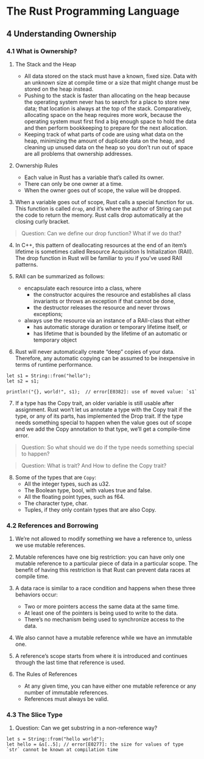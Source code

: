 # The Rust Programming Language

## 4 Understanding Ownership

### 4.1 What is Ownership?

1. The Stack and the Heap
    - All data stored on the stack must have a known, fixed size. Data with an unknown size at compile time or a size that might change must be stored on the heap instead.
    - Pushing to the stack is faster than allocating on the heap because the operating system never has to search for a place to store new data; that location is always at the top of the stack. Comparatively, allocating space on the heap requires more work, because the operating system must first find a big enough space to hold the data and then perform bookkeeping to prepare for the next allocation.
    - Keeping track of what parts of code are using what data on the heap, minimizing the amount of duplicate data on the heap, and cleaning up unused data on the heap so you don’t run out of space are all problems that ownership addresses.

2. Ownership Rules
    - Each value in Rust has a variable that’s called its owner.
    - There can only be one owner at a time.
    - When the owner goes out of scope, the value will be dropped.

3. When a variable goes out of scope, Rust calls a special function for us. This function is called `drop`, and it’s where the author of String can put the code to return the memory. Rust calls drop automatically at the closing curly bracket.

> Question: Can we define our drop function? What if we do that?

4. In C++, this pattern of deallocating resources at the end of an item’s lifetime is sometimes called Resource Acquisition Is Initialization (RAII). The drop function in Rust will be familiar to you if you’ve used RAII patterns.

5. RAII can be summarized as follows:
    - encapsulate each resource into a class, where
        - the constructor acquires the resource and establishes all class invariants or throws an exception if that cannot be done,
        - the destructor releases the resource and never throws exceptions;
    - always use the resource via an instance of a RAII-class that either
        - has automatic storage duration or temporary lifetime itself, or
        - has lifetime that is bounded by the lifetime of an automatic or temporary object

6.  Rust will never automatically create “deep” copies of your data. Therefore, any automatic copying can be assumed to be inexpensive in terms of runtime performance.
```
let s1 = String::from("hello");
let s2 = s1;

println!("{}, world!", s1);  // error[E0382]: use of moved value: `s1`
```

7.  If a type has the Copy trait, an older variable is still usable after assignment. Rust won’t let us annotate a type with the Copy trait if the type, or any of its parts, has implemented the Drop trait. If the type needs something special to happen when the value goes out of scope and we add the Copy annotation to that type, we’ll get a compile-time error.

> Question: So what should we do if the type needs something special to happen?

> Question: What is trait? And How to define the Copy trait?

8. Some of the types that are `Copy`:
    - All the integer types, such as u32.
    - The Boolean type, bool, with values true and false.
    - All the floating point types, such as f64.
    - The character type, char.
    - Tuples, if they only contain types that are also Copy.

### 4.2 References and Borrowing

1. We’re not allowed to modify something we have a reference to, unless we use mutable references.

2. Mutable references have one big restriction: you can have only one mutable reference to a particular piece of data in a particular scope. The benefit of having this restriction is that Rust can prevent data races at compile time.

3. A data race is similar to a race condition and happens when these three behaviors occur:
    - Two or more pointers access the same data at the same time.
    - At least one of the pointers is being used to write to the data.
    - There’s no mechanism being used to synchronize access to the data.

4. We also cannot have a mutable reference while we have an immutable one.

5. A reference’s scope starts from where it is introduced and continues through the last time that reference is used.

6. The Rules of References
    - At any given time, you can have either one mutable reference or any number of immutable references.
    - References must always be valid.

### 4.3 The Slice Type

1. Question: Can we get substring in a non-reference way?
```
let s = String::from("hello world");
let hello = &s[..5]; // error[E0277]: the size for values of type `str` cannot be known at compilation time
```
